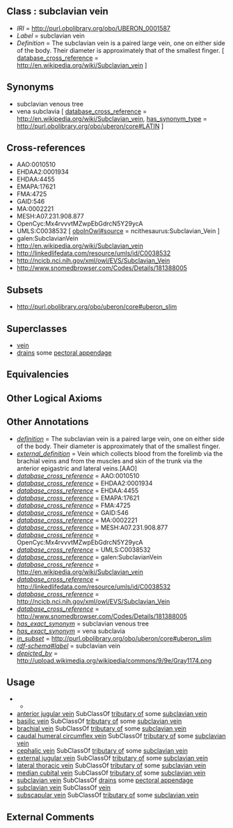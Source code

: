
## Class : subclavian vein

 * *IRI* = http://purl.obolibrary.org/obo/UBERON_0001587
 * *Label* = subclavian vein
 * *Definition* = The subclavian vein is a paired large vein, one on either side of the body. Their diameter is approximately that of the smallest finger. [ [database_cross_reference](../../ef/oboInOwl#hasDbXref.md) = http://en.wikipedia.org/wiki/Subclavian_vein ]

## Synonyms

 * subclavian venous tree
 * vena subclavia [ [database_cross_reference](../../ef/oboInOwl#hasDbXref.md) = http://en.wikipedia.org/wiki/Subclavian_vein, [has_synonym_type](../../pe/oboInOwl#hasSynonymType.md) = http://purl.obolibrary.org/obo/uberon/core#LATIN ]

## Cross-references

 * AAO:0010510
 * EHDAA2:0001934
 * EHDAA:4455
 * EMAPA:17621
 * FMA:4725
 * GAID:546
 * MA:0002221
 * MESH:A07.231.908.877
 * OpenCyc:Mx4rvvvtMZwpEbGdrcN5Y29ycA
 * UMLS:C0038532 [ [oboInOwl#source](../../ce/oboInOwl#source.md) = ncithesaurus:Subclavian_Vein ]
 * galen:SubclavianVein
 * http://en.wikipedia.org/wiki/Subclavian_vein
 * http://linkedlifedata.com/resource/umls/id/C0038532
 * http://ncicb.nci.nih.gov/xml/owl/EVS/Subclavian_Vein
 * http://www.snomedbrowser.com/Codes/Details/181388005

## Subsets

 * http://purl.obolibrary.org/obo/uberon/core#uberon_slim

## Superclasses

 * [vein](../../UBERON/38/UBERON_0001638.md)
 * [drains](../../RO/79/RO_0002179.md) some [pectoral appendage](../../UBERON/10/UBERON_0004710.md)

## Equivalencies


## Other Logical Axioms


## Other Annotations

 * *[definition](../../IAO/15/IAO_0000115.md)* = The subclavian vein is a paired large vein, one on either side of the body. Their diameter is approximately that of the smallest finger.
 * *[external_definition](../../UBPROP/01/UBPROP_0000001.md)* = Vein which collects blood from the forelimb via the brachial veins and from the muscles and skin of the trunk via the anterior epigastric and lateral veins.[AAO]
 * *[database_cross_reference](../../ef/oboInOwl#hasDbXref.md)* = AAO:0010510
 * *[database_cross_reference](../../ef/oboInOwl#hasDbXref.md)* = EHDAA2:0001934
 * *[database_cross_reference](../../ef/oboInOwl#hasDbXref.md)* = EHDAA:4455
 * *[database_cross_reference](../../ef/oboInOwl#hasDbXref.md)* = EMAPA:17621
 * *[database_cross_reference](../../ef/oboInOwl#hasDbXref.md)* = FMA:4725
 * *[database_cross_reference](../../ef/oboInOwl#hasDbXref.md)* = GAID:546
 * *[database_cross_reference](../../ef/oboInOwl#hasDbXref.md)* = MA:0002221
 * *[database_cross_reference](../../ef/oboInOwl#hasDbXref.md)* = MESH:A07.231.908.877
 * *[database_cross_reference](../../ef/oboInOwl#hasDbXref.md)* = OpenCyc:Mx4rvvvtMZwpEbGdrcN5Y29ycA
 * *[database_cross_reference](../../ef/oboInOwl#hasDbXref.md)* = UMLS:C0038532
 * *[database_cross_reference](../../ef/oboInOwl#hasDbXref.md)* = galen:SubclavianVein
 * *[database_cross_reference](../../ef/oboInOwl#hasDbXref.md)* = http://en.wikipedia.org/wiki/Subclavian_vein
 * *[database_cross_reference](../../ef/oboInOwl#hasDbXref.md)* = http://linkedlifedata.com/resource/umls/id/C0038532
 * *[database_cross_reference](../../ef/oboInOwl#hasDbXref.md)* = http://ncicb.nci.nih.gov/xml/owl/EVS/Subclavian_Vein
 * *[database_cross_reference](../../ef/oboInOwl#hasDbXref.md)* = http://www.snomedbrowser.com/Codes/Details/181388005
 * *[has_exact_synonym](../../ym/oboInOwl#hasExactSynonym.md)* = subclavian venous tree
 * *[has_exact_synonym](../../ym/oboInOwl#hasExactSynonym.md)* = vena subclavia
 * *[in_subset](../../et/oboInOwl#inSubset.md)* = http://purl.obolibrary.org/obo/uberon/core#uberon_slim
 * *[rdf-schema#label](../../el/rdf-schema#label.md)* = subclavian vein
 * *[depicted_by](../../depicted/by/depicted_by.md)* = http://upload.wikimedia.org/wikipedia/commons/9/9e/Gray1174.png

## Usage

 * -
 * [anterior jugular vein](../../UBERON/04/UBERON_0001104.md) SubClassOf [tributary of](../../RO/76/RO_0002376.md) some [subclavian vein](../../UBERON/87/UBERON_0001587.md)
 * [basilic vein](../../UBERON/11/UBERON_0001411.md) SubClassOf [tributary of](../../RO/76/RO_0002376.md) some [subclavian vein](../../UBERON/87/UBERON_0001587.md)
 * [brachial vein](../../UBERON/13/UBERON_0001413.md) SubClassOf [tributary of](../../RO/76/RO_0002376.md) some [subclavian vein](../../UBERON/87/UBERON_0001587.md)
 * [caudal humeral circumflex vein](../../UBERON/00/UBERON_0006200.md) SubClassOf [tributary of](../../RO/76/RO_0002376.md) some [subclavian vein](../../UBERON/87/UBERON_0001587.md)
 * [cephalic vein](../../UBERON/06/UBERON_0001106.md) SubClassOf [tributary of](../../RO/76/RO_0002376.md) some [subclavian vein](../../UBERON/87/UBERON_0001587.md)
 * [external jugular vein](../../UBERON/01/UBERON_0001101.md) SubClassOf [tributary of](../../RO/76/RO_0002376.md) some [subclavian vein](../../UBERON/87/UBERON_0001587.md)
 * [lateral thoracic vein](../../UBERON/88/UBERON_0002088.md) SubClassOf [tributary of](../../RO/76/RO_0002376.md) some [subclavian vein](../../UBERON/87/UBERON_0001587.md)
 * [median cubital vein](../../UBERON/14/UBERON_0001414.md) SubClassOf [tributary of](../../RO/76/RO_0002376.md) some [subclavian vein](../../UBERON/87/UBERON_0001587.md)
 * [subclavian vein](../../UBERON/87/UBERON_0001587.md) SubClassOf [drains](../../RO/79/RO_0002179.md) some [pectoral appendage](../../UBERON/10/UBERON_0004710.md)
 * [subclavian vein](../../UBERON/87/UBERON_0001587.md) SubClassOf [vein](../../UBERON/38/UBERON_0001638.md)
 * [subscapular vein](../../UBERON/20/UBERON_0001420.md) SubClassOf [tributary of](../../RO/76/RO_0002376.md) some [subclavian vein](../../UBERON/87/UBERON_0001587.md)

## External Comments


